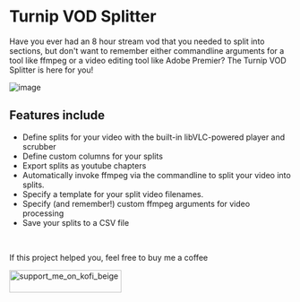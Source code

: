 # Turnip VOD Splitter

Have you ever had an 8 hour stream vod that you needed to split into sections, but don't want to remember either commandline arguments for a tool like ffmpeg or a video editing tool like Adobe Premier? The Turnip VOD Splitter is here for you!

![image](https://github.com/user-attachments/assets/347793cb-5dfd-4789-9b33-0242933aa542)

## Features include

- Define splits for your video with the built-in libVLC-powered player and scrubber
- Define custom columns for your splits
- Export splits as youtube chapters
- Automatically invoke ffmpeg via the commandline to split your video into splits.
- Specify a template for your split video filenames.
- Specify (and remember!) custom ffmpeg arguments for video processing
- Save your splits to a CSV file

<br/>

If this project helped you, feel free to buy me a coffee 

[<img height="40" width="200" alt="support_me_on_kofi_beige" src="https://github.com/user-attachments/assets/05431878-b2d1-4a32-a72e-9c00d8d655d5">](https://ko-fi.com/dwinings)
